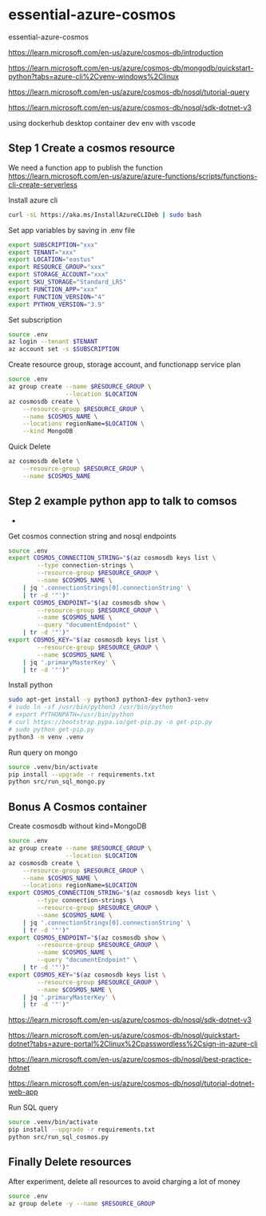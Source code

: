 # essential-azure-cosmos

essential-azure-cosmos

<https://learn.microsoft.com/en-us/azure/cosmos-db/introduction>

<https://learn.microsoft.com/en-us/azure/cosmos-db/mongodb/quickstart-python?tabs=azure-cli%2Cvenv-windows%2Clinux>

<https://learn.microsoft.com/en-us/azure/cosmos-db/nosql/tutorial-query>

<https://learn.microsoft.com/en-us/azure/cosmos-db/nosql/sdk-dotnet-v3>

using dockerhub desktop container dev env with vscode

## Step 1 Create a cosmos resource

We need a function app to publish the function
<https://learn.microsoft.com/en-us/azure/azure-functions/scripts/functions-cli-create-serverless>

Install azure cli

```bash
curl -sL https://aka.ms/InstallAzureCLIDeb | sudo bash
```

Set app variables by saving in .env file

```bash
export SUBSCRIPTION="xxx"
export TENANT="xxx"
export LOCATION="eastus"
export RESOURCE_GROUP="xxx"
export STORAGE_ACCOUNT="xxx"
export SKU_STORAGE="Standard_LRS"
export FUNCTION_APP="xxx"
export FUNCTION_VERSION="4"
export PYTHON_VERSION="3.9"
```

Set subscription

```bash
source .env
az login --tenant $TENANT
az account set -s $SUBSCRIPTION
```

Create resource group, storage account, and functionapp service plan

```bash
source .env
az group create --name $RESOURCE_GROUP \
                --location $LOCATION
az cosmosdb create \
    --resource-group $RESOURCE_GROUP \
    --name $COSMOS_NAME \
    --locations regionName=$LOCATION \
    --kind MongoDB
```

Quick Delete

```bash
az cosmosdb delete \
    --resource-group $RESOURCE_GROUP \
    --name $COSMOS_NAME
```

## Step 2 example python app to talk to comsos

*

Get cosmos connection string and nosql endpoints

```bash
source .env
export COSMOS_CONNECTION_STRING="$(az cosmosdb keys list \
        --type connection-strings \
        --resource-group $RESOURCE_GROUP \
        --name $COSMOS_NAME \
    | jq '.connectionStrings[0].connectionString' \
    | tr -d '"')"
export COSMOS_ENDPOINT="$(az cosmosdb show \
        --resource-group $RESOURCE_GROUP \
        --name $COSMOS_NAME \
        --query "documentEndpoint" \
    | tr -d '"')"
export COSMOS_KEY="$(az cosmosdb keys list \
        --resource-group $RESOURCE_GROUP \
        --name $COSMOS_NAME \
    | jq '.primaryMasterKey' \
    | tr -d '"')"
```

Install python

```bash
sudo apt-get install -y python3 python3-dev python3-venv
# sudo ln -sf /usr/bin/python3 /usr/bin/python
# export PYTHONPATH=/usr/bin/python
# curl https://bootstrap.pypa.io/get-pip.py -o get-pip.py
# sudo python get-pip.py
python3 -m venv .venv
```

Run query on mongo

```bash
source .venv/bin/activate
pip install --upgrade -r requirements.txt
python src/run_sql_mongo.py
```

## Bonus A Cosmos container

Create cosmosdb without kind=MongoDB

```bash
source .env
az group create --name $RESOURCE_GROUP \
                --location $LOCATION
az cosmosdb create \
    --resource-group $RESOURCE_GROUP \
    --name $COSMOS_NAME \
    --locations regionName=$LOCATION
export COSMOS_CONNECTION_STRING="$(az cosmosdb keys list \
        --type connection-strings \
        --resource-group $RESOURCE_GROUP \
        --name $COSMOS_NAME \
    | jq '.connectionStrings[0].connectionString' \
    | tr -d '"')"
export COSMOS_ENDPOINT="$(az cosmosdb show \
        --resource-group $RESOURCE_GROUP \
        --name $COSMOS_NAME \
        --query "documentEndpoint" \
    | tr -d '"')"
export COSMOS_KEY="$(az cosmosdb keys list \
        --resource-group $RESOURCE_GROUP \
        --name $COSMOS_NAME \
    | jq '.primaryMasterKey' \
    | tr -d '"')"
```

<https://learn.microsoft.com/en-us/azure/cosmos-db/nosql/sdk-dotnet-v3>

<https://learn.microsoft.com/en-us/azure/cosmos-db/nosql/quickstart-dotnet?tabs=azure-portal%2Clinux%2Cpasswordless%2Csign-in-azure-cli>

<https://learn.microsoft.com/en-us/azure/cosmos-db/nosql/best-practice-dotnet>

<https://learn.microsoft.com/en-us/azure/cosmos-db/nosql/tutorial-dotnet-web-app>

Run SQL query

```bash
source .venv/bin/activate
pip install --upgrade -r requirements.txt
python src/run_sql_cosmos.py
```

## Finally Delete resources

After experiment, delete all resources to avoid charging a lot of money

```bash
source .env
az group delete -y --name $RESOURCE_GROUP
```
